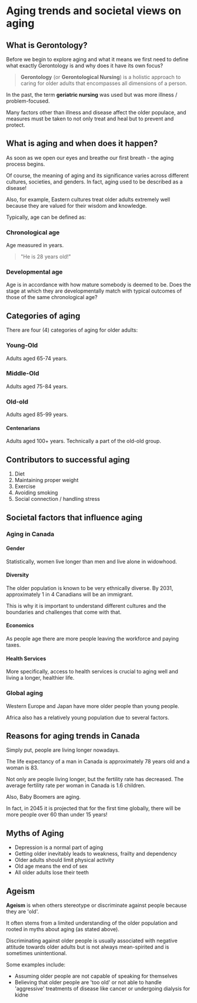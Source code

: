 # Aging trends and societal views on aging



## What is Gerontology?

Before we begin to explore aging and what it means we first need to define what exactly Gerontology is and why does it have its own focus?

> **Gerontology** (or **Gerontological Nursing**) is a holistic approach to caring for older adults that encompasses all dimensions of a person.

In the past, the term **geriatric nursing** was used but was more illness / problem-focused. 

Many factors other than illness and disease affect the older populace, and measures must be taken to not only treat and heal but to prevent and protect.


## What is aging and when does it happen?

As soon as we open our eyes and breathe our first breath - the aging process begins.

Of course, the meaning of aging and its significance varies across different cultures, societies, and genders. In fact, aging used to be described as a disease!

Also, for example, Eastern cultures treat older adults extremely well because they are valued for their wisdom and knowledge.

Typically, age can be defined as:

### Chronological age

Age measured in years.

>"He is 28 years old!"


### Developmental age

Age is in accordance with how mature somebody is deemed to be.
Does the stage at which they are developmentally match with typical outcomes of those of the same chronological age?


## Categories of aging

There are four (4) categories of aging for older adults:

### Young-Old

Adults aged 65-74 years.

### Middle-Old

Adults aged 75-84 years.

### Old-old

Adults aged 85-99 years.

#### Centenarians

Adults aged 100+ years.
Technically a part of the old-old group.


## Contributors to successful aging

1. Diet
2. Maintaining proper weight
3. Exercise
4. Avoiding smoking
5. Social connection / handling stress


## Societal factors that influence aging

### Aging in Canada

#### Gender

Statistically, women live longer than men and live alone in widowhood.

#### Diversity

The older population is known to be very ethnically diverse.
By 2031, approximately 1 in 4 Canadians will be an immigrant.

This is why it is important to understand different cultures and the boundaries and challenges that come with that.

#### Economics

As people age there are more people leaving the workforce and paying taxes. 

#### Health Services

More specifically, access to health services is crucial to aging well and living a longer, healthier life.


### Global aging

Western Europe and Japan have more older people than young people.

Africa also has a relatively young population due to several factors.



## Reasons for aging trends in Canada

Simply put, people are living longer nowadays.

The life expectancy of a man in Canada is approximately 78 years old and a woman is 83.

Not only are people living longer, but the fertility rate has decreased. The average fertility rate per woman in Canada is 1.6 children.

Also, Baby Boomers are aging.

In fact, in 2045 it is projected that for the first time globally, there will be more people over 60 than under 15 years!


## Myths of Aging

- Depression is a normal part of aging
- Getting older inevitably leads to weakness, frailty and dependency
- Older adults should limit physical activity
- Old age means the end of sex
- All older adults lose their teeth


## Ageism

**Ageism** is when others stereotype or discriminate against people because they are 'old'.

It often stems from a limited understanding of the older population and rooted in myths about aging (as stated above).

Discriminating against older people is usually associated with negative attitude towards older adults but is not always mean-spirited and is sometimes unintentional.

Some examples include:
- Assuming older people are not capable of speaking for themselves
- Believing that older people are 'too old' or not able to handle 'aggressive' treatments of disease like cancer or undergoing dialysis for kidne









